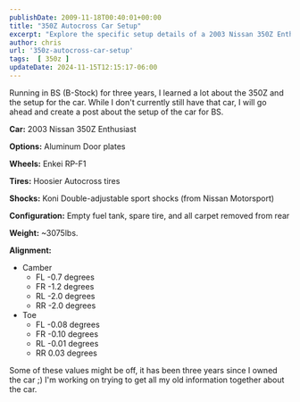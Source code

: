 ```yaml
---
publishDate: 2009-11-18T00:40:01+00:00
title: "350Z Autocross Car Setup"
excerpt: "Explore the specific setup details of a 2003 Nissan 350Z Enthusiast for B-Stock racing, including options, wheels, tires, and alignment."
author: chris
url: '350z-autocross-car-setup'
tags:  [ 350z ] 
updateDate: 2024-11-15T12:15:17-06:00
---
```


Running in BS (B-Stock) for three years, I learned a lot about the 350Z and the setup for the car. While I don't currently still have that car, I will go ahead and create a post about the setup of the car for BS.

**Car:** 2003 Nissan 350Z Enthusiast

**Options:** Aluminum Door plates

**Wheels:** Enkei RP-F1

**Tires:** Hoosier Autocross tires

**Shocks:** Koni Double-adjustable sport shocks (from Nissan Motorsport)

**Configuration:** Empty fuel tank, spare tire, and all carpet removed from rear

**Weight:** ~3075lbs.

**Alignment:**
- Camber
  - FL -0.7 degrees
  - FR -1.2 degrees
  - RL -2.0 degrees
  - RR -2.0 degrees
- Toe
  - FL -0.08 degrees
  - FR -0.10 degrees
  - RL -0.01 degrees
  - RR 0.03 degrees

Some of these values might be off, it has been three years since I owned the car ;) I'm working on trying to get all my old information together about the car.
